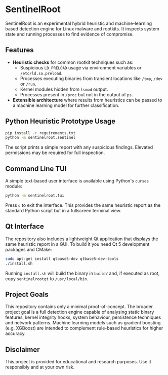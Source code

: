 # SentinelRoot

SentinelRoot is an experimental hybrid heuristic and machine-learning based detection engine for Linux malware and rootkits. It inspects system state and running processes to find evidence of compromise.

## Features

- **Heuristic checks** for common rootkit techniques such as:
  - Suspicious `LD_PRELOAD` usage via environment variables or `/etc/ld.so.preload`.
  - Processes executing binaries from transient locations like `/tmp`, `/dev` or `/run`.
  - Kernel modules hidden from `lsmod` output.
  - Processes present in `/proc` but not in the output of `ps`.
- **Extensible architecture** where results from heuristics can be passed to a machine learning model for further classification.

## Python Heuristic Prototype Usage

```bash
pip install -r requirements.txt
python -m sentinelroot.sentinel
```

The script prints a simple report with any suspicious findings. Elevated permissions may be required for full inspection.

## Command Line TUI

A simple text-based user interface is available using Python's `curses` module:

```bash
python -m sentinelroot.tui
```

Press `q` to exit the interface. This provides the same heuristic report as the
standard Python script but in a fullscreen terminal view.

## Qt Interface

The repository also includes a lightweight Qt application that displays the same
heuristic report in a GUI. To build it you need Qt 5 development packages and CMake:

```bash
sudo apt-get install qtbase5-dev qtbase5-dev-tools
./install.sh
```

Running `install.sh` will build the binary in `build/` and, if executed as root,
copy `sentinelrootqt` to `/usr/local/bin`.

## Project Goals

This repository contains only a minimal proof-of-concept. The broader project goal is a full detection engine capable of analysing static binary features, kernel integrity hooks, system behaviour, persistence techniques and network patterns. Machine learning models such as gradient boosting (e.g. XGBoost) are intended to complement rule-based heuristics for higher accuracy.

## Disclaimer

This project is provided for educational and research purposes. Use it responsibly and at your own risk.
